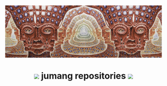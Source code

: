 ![psyche](_design/psy.gif)

<h1 align="center"> <img src="https://media.giphy.com/media/mGcNjsfWAjY5AEZNw6/giphy.gif" width="60"> jumang repositories <img src="https://media.giphy.com/media/mGcNjsfWAjY5AEZNw6/giphy.gif" width="60"></h1>

<!-- ```
const jumang = {
    pronouns: "he" | "him",
    born: "28/12/2000",
    askMeAbout: ["web", "sound", "design",
    code: ["go", "cpp", "typescript", "max"],
    technologies: {
        typeScript: ["react js", "next.js", "gatsby.js"],
        backEnd: ["golang", "tsx"m "GCP"],
    },
    currentFocus: null,
    funFact: "love ramen-jiro"
};
``` -->

<!-- ### <img src="https://media.giphy.com/media/mGcNjsfWAjY5AEZNw6/giphy.gif" width="60"> language i use
- dead -->
